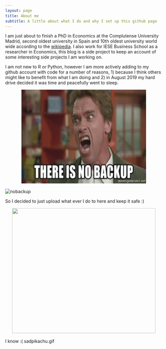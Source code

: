 ```yaml
---
layout: page
title: About me
subtitle: A little about what I do and why I set up this github page
---
```


I am just about to finish a PhD in Economics at the Complutense University Madrid, second oldest university in Spain and 10th oldest university world wide according to the [wikipedia](https://en.wikipedia.org/wiki/List_of_oldest_universities_in_continuous_operation). I also work for IESE Business School as a researcher in Economics, this blog is a side project to keep an account of some interesting side projects I am working on.

I am not new to R or Python, however I am more actively adding to my github account with code for a number of reasons, 1) because I think others might like to benefit from what I am doing and 2) in August 2019 my hard drive decided it was time and peacefully went to sleep.

<p align="center">
  <img width="400" height="300" src="img/nobackup.jpg">
</p>

![nobackup](https://github.com/msmith01/msmith01.github.io/blob/master/img/nobackup.jpg?raw=true?style=centerme)



So I decided to just upload what ever I do to here and keep it safe :)

<p align="center">
  <img width="460" height="400" src="https://github.com/msmith01/msmith01.github.io/blob/master/img/dataloss.jpg">
</p>

I know :( sadpikachu.gif
